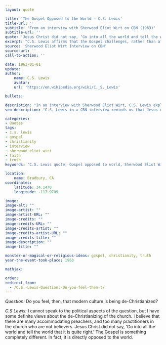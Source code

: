 ```yaml
---
layout: quote

title: 'The Gospel Opposed to the World – C.S. Lewis'
title-url: ''
subtitle: 'From an interview with Sherwood Eliot Wirt on CBN (1963)'
subtitle-url: ''
quote: 'Jesus Christ did not say, ‘Go into all the world and tell the world that it is quite right.’ The Gospel is something completely different. In fact, it is directly opposed to the world.'
excerpt: "C.S. Lewis affirms that the Gospel challenges, rather than affirms, the values of the world."
source: 'Sherwood Eliot Wirt Interview on CBN'
source-url: ''
call-to-action: ''

date: 1963-01-01
update:
author:
    name: C.S. Lewis
    avatar: 
    url: 'https://en.wikipedia.org/wiki/C._S._Lewis'

bullets:

description: "In an interview with Sherwood Eliot Wirt, C.S. Lewis explained that the Gospel is not an affirmation of worldly values but a direct challenge to them."
seo-description: "C.S. Lewis in a CBN interview reminds us that Jesus didn’t affirm the world—the Gospel stands in opposition to it."

categories:
- Quotes
tags:
- c.s. lewis
- gospel
- christianity
- interview
- sherwood eliot wirt
- faith
- truth
keywords: 'C.S. Lewis quote, Gospel opposed to world, Sherwood Eliot Wirt interview, Christianity and culture, de-Christianization, CBN interview, Gospel truth, Lewis on Gospel'

location:
    name: Bradbury, CA
coordinates:
    latitude: 34.1470
    longitude: -117.9709

image:
image-alt: ""
image-artist: ""
image-artist-URL: ""
image-credits: ""
image-credits-URL: ""
image-credits-artist: ""
image-credits-artist-URL: ""
image-credits-title: ""
image-description: ""
image-title: ""

monster-or-magical-or-religious-ideas: gospel, christianity, truth
year-the-event-took-place: 1963

mathjax: 

order: 
redirect_from:
  - /C.S.-Lewis-Question:-Do-you-feel-then-t/
---
```

*Question:* Do you feel, then, that modern culture is being de-Christianized?

*C.S Lewis:* I cannot speak to the political aspects of the question, but I have some definite views about the de-Christianizing of the church. I believe that there are many accommodating preachers, and too many practitioners in the church who are not believers. Jesus Christ did not say, ‘Go into all the world and tell the world that it is quite right.’ The Gospel is something completely different. In fact, it is directly opposed to the world.